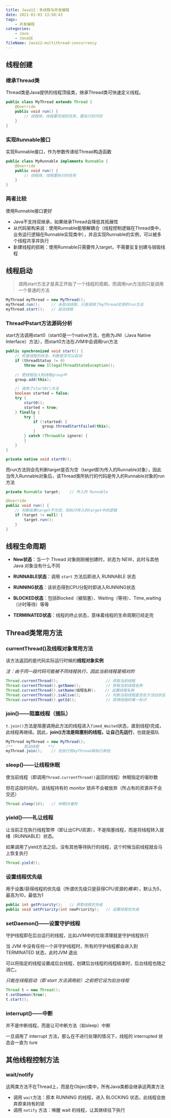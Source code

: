 ```yaml
---
title: Java12：多线程与并发编程
date: 2021-01-03 13:58:43
tags:
	- 并发编程
categories:
	- Java
	- JavaSE
fileName: Java12-multithread-concurrency
---
```


## 线程创建

### 继承Thread类

Thread类是Java提供的线程顶级类，继承Thread类可快速定义线程。

```java
public class MyThread extends Thread {
    @Override
    public void run() {
		// 线程体，线程要完成的任务，要执行的代码
    }
}
```

### 实现Runnable接口

实现Runnable接口，作为参数传递给Thread构造函数

```java
public class MyRunnable implements Runnable {
    @Override
    public void run() {
        // 线程体，线程要执行的任务
    }
}
```

### 两者比较

使用Runnable接口更好

* Java不支持双继承，如果继承Thread会降低其拓展性
* 从代码架构来说：使用Runnable能够解耦合（线程控制逻辑在Thread类中，业务运行逻辑在Runnable实现类中），并且实现Runnable的实例，可以被多个线程共享并执行
* 新建线程的损耗：使用Runnable只需要传入target，不需要反复创建与销毁线程



## 线程启动

> 调用start方法才是真正开始了一个线程的周期，而调用run方法则只是调用一个普通的方法

```java
MyThread myThread = new MyThread();
myThread.run();		// 未启动线程，只是调用了myThread实例的run方法
myThread.start();	// 启动线程
```

### Thread中start方法源码分析

start方法调用start0（start0是一个native方法，也称为JNI（Java Native Interface）方法），而start0方法在JVM中会调用run方法

```java
public synchronized void start() {
    // 检查线程的状态，判断是否可以启动
    if (threadStatus != 0)
        throw new IllegalThreadStateException();
    
    // 把线程加入到线程group中
    group.add(this);

    // 调用了start0()方法
    boolean started = false;
    try {
        start0();
        started = true;
    } finally {
        try {
            if (!started) {
                group.threadStartFailed(this);
            }
        } catch (Throwable ignore) {
        }
    }
}

private native void start0();
```

而run方法则会先判断target是否为空（target即为传入的Runnable对象），因此当传入Runnable对象后，该Thread类所执行的代码是传入的Runnable对象的run方法

```java
private Runnable target;	// 传入的 Runnable

@Override
public void run() {
    // 判断如果target不为空，则执行传入的target中的逻辑
    if (target != null) {
        target.run();
    }
}
```





## 线程生命周期

* **New状态**：当一个 Thread 对象刚刚被创建时，状态为 NEW，此时与其他 Java 对象没有什么不同
* **RUNNABLE状态**：调用 `start` 方法后即进入 RUNNABLE 状态

* **RUNNING状态**：该状态得到CPU分配时即进入RUNNING状态
* **BLOCKED状态**：包括Blocked（被阻塞）、Waiting（等待）、Time_waiting（计时等待）等等
* **TERMINATED状态**：线程的终止状态，意味着线程的生命周期已经走完



## Thread类常用方法

### currentThread()及线程对象常用方法

该方法返回的是代码实际运行时候的**线程对象实例**

*注：由于同一段代码可能被不同线程执行，因此当前线程是相对的*

```java
Thread.currentThread();					    // 获取当前线程
Thread.currentThread().getName();		    // 获取当前线程名称
Thread.currentThread().setName(线程名称);	 // 设置线程名称
Thread.currentThread().isAlive();			// 判断当前线程是否处于活动状态
Thread.currentThread().getId();				// 获得线程的唯一标识
```

### join()——阻塞线程（插队）

`t.join()`方法是阻塞调用此方法的线程进入`Timed_Waited`状态，直到线程t完成，此线程再继续。因此，**join()方法是阻塞别的线程，让自己先运行**，也就是插队

```java
MyThread myThread = new MyThread();
/**		启动线程	**/
myThread.join();	// 先执行完myThread再执行其他
```

### sleep()——让线程休眠

使当前线程（即调用`Thread.currentThread()`返回的线程）休眠指定的毫秒数

但在这段时间内，该线程持有的 monitor 锁并不会被放弃（所占有的资源并不会交还）

```java
Thread.sleep(10);	// 休眠10毫秒
```

### yield()——礼让线程

让当前正在执行线程暂停（即让出CPU资源），不是阻塞线程，而是将线程转入就绪（RUNNABLE）状态。

如果调用了yield方法之后，没有其他等待执行的线程，这个时候当前线程就会马上恢复执行

```java
Thread.yield();
```

### 设置线程优先级

用于设置/获得线程的优先级（所谓优先级只是获得CPU资源的*概率*），默认为5，最高为10，最低为1

```java
public int getPriority();	// 获取线程优先级
public void setPriority(int newPriority);	// 设置线程优先级
```

### setDaemon()——设置守护线程

守护线程即在后台运行的线程，比如JVM中的垃圾清理就是守护线程执行

当 JVM 中没有任何一个非守护线程时，所有的守护线程都会进入到 TERMINATED 状态，此时JVM 退出

可以将指定的线程设置成后台线程，创建后台线程的线程结束时，后台线程也随之消亡。

*只能在线程启动（即 start 方法调用前）之前把它设为后台线程*

```java
Thread t = new Thread();
t.setDaemon(true);
t.start();
```

### interrupt()——中断

并不是中断线程，而是让可中断方法（如sleep）中断

一旦调用了 interrupt 方法，那么在不进行处理的情况下，线程的 interrupted 状态会一直为 ture



## 其他线程控制方法

### wait/notify

这两类方法不在Thread上，而是在Object类中，所有Java类都会继承这两类方法

* 调用 `wait`方法：原本 RUNNING 的线程，进入 BLOCKING 状态，此线程会放弃原来持有的锁
* 调用 `notify` 方法：唤醒 wait 的线程，让其继续往下执行







